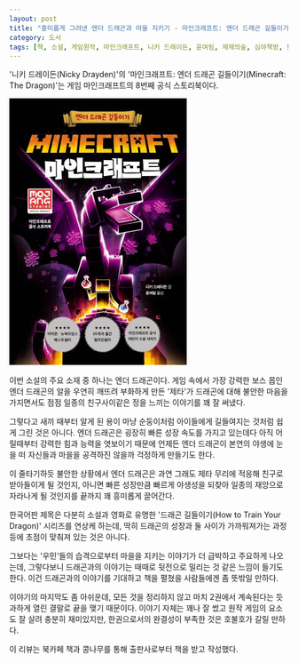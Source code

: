 ```yaml
---
layout: post
title: "흥미롭게 그려낸 엔더 드래곤과 마을 지키기 - 마인크래프트: 엔더 드래곤 길들이기"
category: 도서
tags: [책, 소설, 게임원작, 마인크래프트, 니키 드레이든, 윤여림, 제제의숲, 심야책방, 토네이도, 북카페 책과 콩나무, 서평]
---
```


'니키 드레이든(Nicky Drayden)'의
'마인크래프트: 엔더 드래곤 길들이기(Minecraft: The Dragon)'는
게임 마인크래프트의 8번째 공식 스토리북이다.

![표지](/images/book/minecraft-the-dragon-book-h480.jpg)

이번 소설의 주요 소재 중 하나는 엔더 드래곤이다.
게임 속에서 가장 강력한 보스 몹인 엔더 드래곤의 알을
우연히 깨뜨려 부화하게 만든 '제타'가
드래곤에 대해 불안한 마음을 가지면서도
점점 일종의 친구사이같은 정을 느끼는 이야기를 꽤 잘 써냈다.

그렇다고 새끼 때부터 알게 된 용이 마냥 순둥이처럼 아이들에게 길들여지는 것처럼 쉽게 그린 것은 아니다.
엔더 드래곤은 굉장히 빠른 성장 속도를 가지고 있는데다
아직 어릴때부터 강력한 힘과 능력을 엿보이기 때문에
언제든 엔더 드래곤이 본연의 야생에 눈을 떠 자신들과 마을을 공격하진 않을까 걱정하게 만들기도 한다.

이 줄타기하듯 불안한 상황에서 엔더 드래곤은 과연 그래도 제타 무리에 적응해 친구로 받아들이게 될 것인지,
아니면 빠른 성장만큼 빠르게 야생성을 되찾아 일종의 재앙으로 자라나게 될 것인지를 끝까지 꽤 흥미롭게 끌어간다.

한국어판 제목은 다분히 소설과 영화로 유명한 '드래곤 길들이기(How to Train Your Dragon)' 시리즈를 연상케 하는데,
딱히 드래곤의 성장과 둘 사이가 가까워져가는 과정 등에 초점이 맞춰져 있는 것은 아니다.

그보다는 '우민'들의 습격으로부터 마을을 지키는 이야기가 더 급박하고 주요하게 나오는데,
그렇다보니 드래곤과의 이야기는 때때로 뒷전으로 밀리는 것 같은 느낌이 들기도 한다.
이건 드래곤과의 이야기를 기대하고 책을 펼쳤을 사람들에겐 좀 뜻밖일 만하다.

이야기의 마지막도 좀 아쉬운데,
모든 것을 정리하지 않고 마치 2권에서 계속된다는 듯 과하게 열린 결말로 끝을 맺기 때문이다.
이야기 자체는 꽤나 잘 썼고 원작 게임의 요소도 잘 살려 충분히 재미있지만,
한권으로서의 완결성이 부족한 것은 호불호가 갈릴 만하다.



<div class="im im-info">
이 리뷰는 북카페 책과 콩나무를 통해 출판사로부터 책을 받고 작성했다.
</div>
